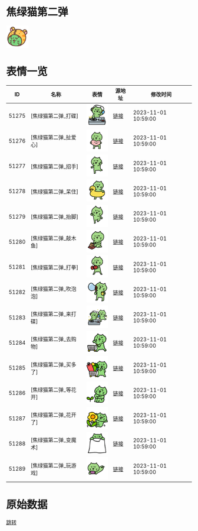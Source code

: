 # 焦绿猫第二弹

<img src="./cover.png" height="60" alt="cover" />

# 表情一览

|ID|名称|表情|源地址|修改时间|
|----|----|----|----|----|
|51275|[焦绿猫第二弹_打碟]|<img src="./pic/051275_%5B焦绿猫第二弹_打碟%5D.png" height="60" alt="打碟"/>|[链接](https://i0.hdslb.com/bfs/garb/dbdac8dcc6804fbd8c614b95880cc8bbdbe2998e.png)|2023-11-01 10:59:00|
|51276|[焦绿猫第二弹_扯爱心]|<img src="./pic/051276_%5B焦绿猫第二弹_扯爱心%5D.png" height="60" alt="扯爱心"/>|[链接](https://i0.hdslb.com/bfs/garb/f7a2f285e9fe11b14c59f30d0edc78fe54ca9477.png)|2023-11-01 10:59:00|
|51277|[焦绿猫第二弹_招手]|<img src="./pic/051277_%5B焦绿猫第二弹_招手%5D.png" height="60" alt="招手"/>|[链接](https://i0.hdslb.com/bfs/garb/edfee7f25fe4e5eb0d0aee9329184f0a50eed543.png)|2023-11-01 10:59:00|
|51278|[焦绿猫第二弹_呆住]|<img src="./pic/051278_%5B焦绿猫第二弹_呆住%5D.png" height="60" alt="呆住"/>|[链接](https://i0.hdslb.com/bfs/garb/b86644e5276d27f64d14ea61c5c920d5ee2473fb.png)|2023-11-01 10:59:00|
|51279|[焦绿猫第二弹_抬脚]|<img src="./pic/051279_%5B焦绿猫第二弹_抬脚%5D.png" height="60" alt="抬脚"/>|[链接](https://i0.hdslb.com/bfs/garb/c89dd98f4d3f7cadcc82c4ecbd8dca655b11356b.png)|2023-11-01 10:59:00|
|51280|[焦绿猫第二弹_敲木鱼]|<img src="./pic/051280_%5B焦绿猫第二弹_敲木鱼%5D.png" height="60" alt="敲木鱼"/>|[链接](https://i0.hdslb.com/bfs/garb/e47840aba24a2629a942aa549320d193a935973d.png)|2023-11-01 10:59:00|
|51281|[焦绿猫第二弹_打拳]|<img src="./pic/051281_%5B焦绿猫第二弹_打拳%5D.png" height="60" alt="打拳"/>|[链接](https://i0.hdslb.com/bfs/garb/351199469e2c7a2780caca6a988c0cc63deb84d3.png)|2023-11-01 10:59:00|
|51282|[焦绿猫第二弹_吹泡泡]|<img src="./pic/051282_%5B焦绿猫第二弹_吹泡泡%5D.png" height="60" alt="吹泡泡"/>|[链接](https://i0.hdslb.com/bfs/garb/d2e9e9a1b5f634ac00f5e31fb39359c3b7aee900.png)|2023-11-01 10:59:00|
|51283|[焦绿猫第二弹_来打碟]|<img src="./pic/051283_%5B焦绿猫第二弹_来打碟%5D.png" height="60" alt="来打碟"/>|[链接](https://i0.hdslb.com/bfs/garb/1c66dd30a04baa74fd3a9a5d4099a610afb15807.png)|2023-11-01 10:59:00|
|51284|[焦绿猫第二弹_去购物]|<img src="./pic/051284_%5B焦绿猫第二弹_去购物%5D.png" height="60" alt="去购物"/>|[链接](https://i0.hdslb.com/bfs/garb/1b12a6c051f4f6d01030767c7ff60f9c2a22de51.png)|2023-11-01 10:59:00|
|51285|[焦绿猫第二弹_买多了]|<img src="./pic/051285_%5B焦绿猫第二弹_买多了%5D.png" height="60" alt="买多了"/>|[链接](https://i0.hdslb.com/bfs/garb/dac42faa468cf991e5a0d053ab54de77d6eda7de.png)|2023-11-01 10:59:00|
|51286|[焦绿猫第二弹_等花开]|<img src="./pic/051286_%5B焦绿猫第二弹_等花开%5D.png" height="60" alt="等花开"/>|[链接](https://i0.hdslb.com/bfs/garb/3a611fab2ece4c36f00dde26e57b52cabebb47d7.png)|2023-11-01 10:59:00|
|51287|[焦绿猫第二弹_花开了]|<img src="./pic/051287_%5B焦绿猫第二弹_花开了%5D.png" height="60" alt="花开了"/>|[链接](https://i0.hdslb.com/bfs/garb/0e5402755ca595befa102b3c7d96a4ddf4055c5e.png)|2023-11-01 10:59:00|
|51288|[焦绿猫第二弹_变魔术]|<img src="./pic/051288_%5B焦绿猫第二弹_变魔术%5D.png" height="60" alt="变魔术"/>|[链接](https://i0.hdslb.com/bfs/garb/448b81ba68318f8320dca5744ed7e677b50c5343.png)|2023-11-01 10:59:00|
|51289|[焦绿猫第二弹_玩游戏]|<img src="./pic/051289_%5B焦绿猫第二弹_玩游戏%5D.png" height="60" alt="玩游戏"/>|[链接](https://i0.hdslb.com/bfs/garb/db0d85772a7f4f4cea47047b46e31091912403f6.png)|2023-11-01 10:59:00|

# 原始数据

[跳转](./raw.json)


